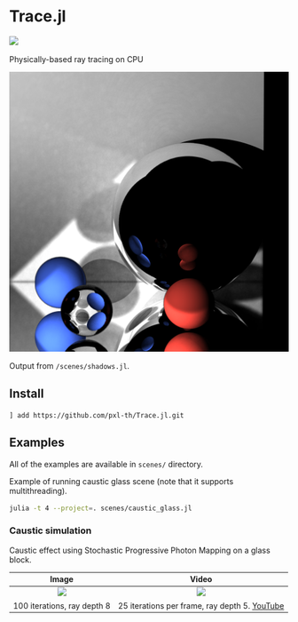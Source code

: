 # Trace.jl
[![][docs-dev-img]][docs-dev-url]

Physically-based ray tracing on CPU

[docs-dev-img]: https://img.shields.io/badge/docs-dev-blue.svg
[docs-dev-url]: https://pxl-th.github.io/Trace.jl/dev/

<img src="./docs/src/assets/shadows-sppm-1024x1024_mio.png">

Output from `/scenes/shadows.jl`.

## Install

```
] add https://github.com/pxl-th/Trace.jl.git
```

## Examples

All of the examples are available in `scenes/` directory.

Example of running caustic glass scene (note that it supports multithreading).

```bash
julia -t 4 --project=. scenes/caustic_glass.jl
```

### Caustic simulation

Caustic effect using Stochastic Progressive Photon Mapping on a glass block.

|Image|Video|
|:-:|:-:|
|<img src="https://github.com/user-attachments/assets/f7d8cd98-1dfa-4bb2-9bb4-3a48e3556f1a" width=400>|<img src="https://i.ytimg.com/vi_webp/87NlMA3Vwvs/maxresdefault.webp" width="720">|
|100 iterations, ray depth 8|25 iterations per frame, ray depth 5. [YouTube](https://www.youtube.com/watch?v=87NlMA3Vwvs)|
